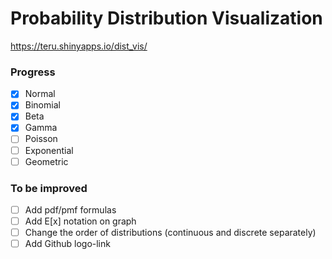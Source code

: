 # Probability Distribution Visualization

https://teru.shinyapps.io/dist_vis/

### Progress

- [X] Normal
- [X] Binomial
- [X] Beta
- [X] Gamma
- [ ] Poisson
- [ ] Exponential
- [ ] Geometric

### To be improved

- [ ] Add pdf/pmf formulas
- [ ] Add E[x] notation on graph
- [ ] Change the order of distributions (continuous and discrete separately)
- [ ] Add Github logo-link

